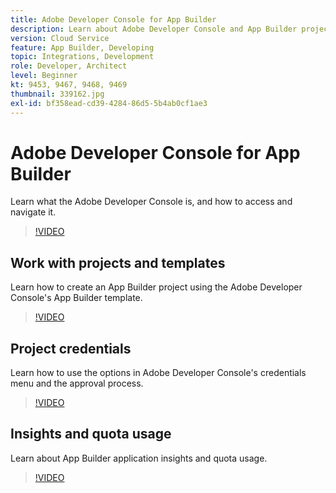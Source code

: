 ```yaml
---
title: Adobe Developer Console for App Builder
description: Learn about Adobe Developer Console and App Builder projects.
version: Cloud Service
feature: App Builder, Developing
topic: Integrations, Development
role: Developer, Architect
level: Beginner
kt: 9453, 9467, 9468, 9469
thumbnail: 339162.jpg
exl-id: bf358ead-cd39-4284-86d5-5b4ab0cf1ae3
---
```

# Adobe Developer Console for App Builder

Learn what the Adobe Developer Console is, and how to access and navigate it.

>[!VIDEO](https://video.tv.adobe.com/v/339162/?quality=12&learn=on)

## Work with projects and templates

Learn how to create an App Builder project using the Adobe Developer Console's App Builder template.

>[!VIDEO](https://video.tv.adobe.com/v/339163/?quality=12&learn=on)

## Project credentials

Learn how to use the options in Adobe Developer Console's credentials menu and the approval process.

>[!VIDEO](https://video.tv.adobe.com/v/339164/?quality=12&learn=on)

## Insights and quota usage

Learn about App Builder application insights and quota usage.

>[!VIDEO](https://video.tv.adobe.com/v/339165/?quality=12&learn=on)
